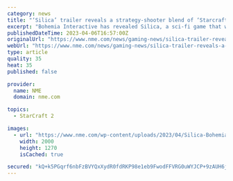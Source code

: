 ```yaml
---
category: news
title: "‘Silica’ trailer reveals a strategy-shooter blend of ‘Starcraft’ and ‘Dune’"
excerpt: "Bohemia Interactive has revealed Silica, a sci-fi game that will blend overhead real-time strategy with first-person shooter action. Set on the desert planet of Baltarus, players will be able to ..."
publishedDateTime: 2023-04-06T16:57:00Z
originalUrl: "https://www.nme.com/news/gaming-news/silica-trailer-reveals-a-strategy-shooter-blend-of-starcraft-and-dune-3426955"
webUrl: "https://www.nme.com/news/gaming-news/silica-trailer-reveals-a-strategy-shooter-blend-of-starcraft-and-dune-3426955"
type: article
quality: 35
heat: 35
published: false

provider:
  name: NME
  domain: nme.com

topics:
  - StarCraft 2

images:
  - url: "https://www.nme.com/wp-content/uploads/2023/04/Silica-Bohemia-Interactive-game.jpg"
    width: 2000
    height: 1270
    isCached: true

secured: "kQ+k5PGqrf6nbFzBVYQxXydR0fdRKP98e1eb9FwodFFVRG0uWYJCP+9zAUH6jYC8NO+HA9Y9jb7hVXeNLy8EDFR/5WGh94dCqYomT78t3T1VLRoOuziJw0oECrruT1QO95h623WmXtDtJZI4aBQm+8euyuIl+g1e/BXAGu3GTEkMciyX4V8LtvVYlFKBaQYnYWEia9pnC+/54hK1vZkkhfImLU8BXyi3UHbxmkXdv6GizzyjkJpxHOwXcxAYAAa83y65dajJK+skMArgMZ9OKKwzRVMuq6E1ZR0BbDw/Lnt25GnOqcS5OzsyGbR4t7eUkrYkLpcV8wnOqi4IlvR66EDccrOtlMWE67HhERBuU7Y=;6EJO45YK1Eu5SSzJCUNj0g=="
---
```


